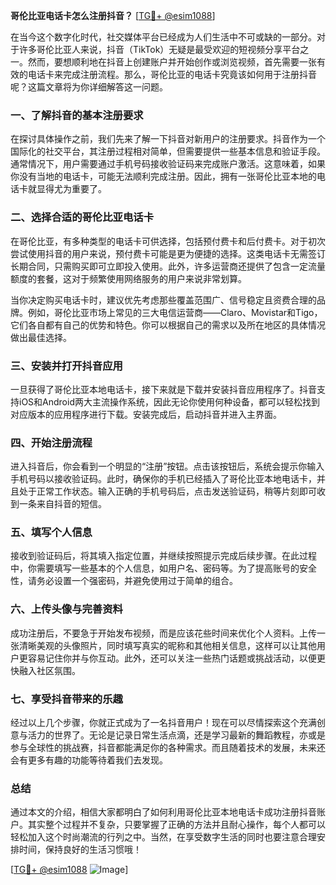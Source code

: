 **哥伦比亚电话卡怎么注册抖音？** [[TG💪+ @esim1088](https://t.me/s/esim1088)]

在当今这个数字化时代，社交媒体平台已经成为人们生活中不可或缺的一部分。对于许多哥伦比亚人来说，抖音（TikTok）无疑是最受欢迎的短视频分享平台之一。然而，要想顺利地在抖音上创建账户并开始创作或浏览视频，首先需要一张有效的电话卡来完成注册流程。那么，哥伦比亚的电话卡究竟该如何用于注册抖音呢？这篇文章将为你详细解答这一问题。

### 一、了解抖音的基本注册要求

在探讨具体操作之前，我们先来了解一下抖音对新用户的注册要求。抖音作为一个国际化的社交平台，其注册过程相对简单，但需要提供一些基本信息和验证手段。通常情况下，用户需要通过手机号码接收验证码来完成账户激活。这意味着，如果你没有当地的电话卡，可能无法顺利完成注册。因此，拥有一张哥伦比亚本地的电话卡就显得尤为重要了。

### 二、选择合适的哥伦比亚电话卡

在哥伦比亚，有多种类型的电话卡可供选择，包括预付费卡和后付费卡。对于初次尝试使用抖音的用户来说，预付费卡可能是更为便捷的选择。这类电话卡无需签订长期合同，只需购买即可立即投入使用。此外，许多运营商还提供了包含一定流量额度的套餐，这对于频繁使用网络服务的用户来说非常划算。

当你决定购买电话卡时，建议优先考虑那些覆盖范围广、信号稳定且资费合理的品牌。例如，哥伦比亚市场上常见的三大电信运营商——Claro、Movistar和Tigo，它们各自都有自己的优势和特色。你可以根据自己的需求以及所在地区的具体情况做出最佳选择。

### 三、安装并打开抖音应用

一旦获得了哥伦比亚本地电话卡，接下来就是下载并安装抖音应用程序了。抖音支持iOS和Android两大主流操作系统，因此无论你使用何种设备，都可以轻松找到对应版本的应用程序进行下载。安装完成后，启动抖音并进入主界面。

### 四、开始注册流程

进入抖音后，你会看到一个明显的“注册”按钮。点击该按钮后，系统会提示你输入手机号码以接收验证码。此时，确保你的手机已经插入了哥伦比亚本地电话卡，并且处于正常工作状态。输入正确的手机号码后，点击发送验证码，稍等片刻即可收到一条来自抖音的短信。

### 五、填写个人信息

接收到验证码后，将其填入指定位置，并继续按照提示完成后续步骤。在此过程中，你需要填写一些基本的个人信息，如用户名、密码等。为了提高账号的安全性，请务必设置一个强密码，并避免使用过于简单的组合。

### 六、上传头像与完善资料

成功注册后，不要急于开始发布视频，而是应该花些时间来优化个人资料。上传一张清晰美观的头像照片，同时填写真实的昵称和其他相关信息，这样可以让其他用户更容易记住你并与你互动。此外，还可以关注一些热门话题或挑战活动，以便更快融入社区氛围。

### 七、享受抖音带来的乐趣

经过以上几个步骤，你就正式成为了一名抖音用户！现在可以尽情探索这个充满创意与活力的世界了。无论是记录日常生活点滴，还是学习最新的舞蹈教程，亦或是参与全球性的挑战赛，抖音都能满足你的各种需求。而且随着技术的发展，未来还会有更多有趣的功能等待着我们去发现。

### 总结

通过本文的介绍，相信大家都明白了如何利用哥伦比亚本地电话卡成功注册抖音账户。其实整个过程并不复杂，只要掌握了正确的方法并且耐心操作，每个人都可以轻松加入这个时尚潮流的行列之中。当然，在享受数字生活的同时也要注意合理安排时间，保持良好的生活习惯哦！

[[TG💪+ @esim1088](https://t.me/s/esim1088) ![Image](https://i.postimg.cc/4NQfJmqS/Snipaste-2025-05-13-00-14-12.png)]